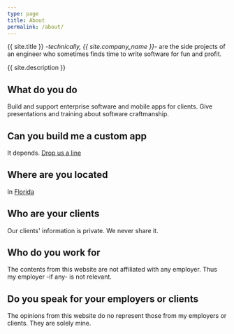 ```yaml
---
type: page
title: About  
permalink: /about/
---
```


{{ site.title }} _-technically, {{ site.company_name }}-_ are the side projects of an engineer who sometimes finds time to write software for fun and profit.  

{{ site.description }}

## What do you do  

Build and support enterprise software and mobile apps for clients. Give presentations and training about software craftmanship.  

## Can you build me a custom app  

It depends. [Drop us a line](/contact/)  

## Where are you located  

In [Florida](https://www.google.com/maps/place/Florida/@27.3031142,-92.8234278,5z/data=!3m1!4b1!4m5!3m4!1s0x88c1766591562abf:0xf72e13d35bc74ed0!8m2!3d27.6648274!4d-81.5157535)  

## Who are your clients  

Our clients' information is private. We never share it.  

## Who do you work for  

The contents from this website are not affiliated with any employer. Thus my employer -if any- is not relevant.  

## Do you speak for your employers or clients  

The opinions from this website do no represent those from my employers or clients. They are solely mine.  